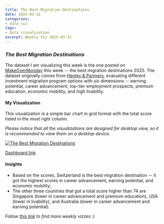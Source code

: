 ```yaml
---
title: The Best Migration Destinations
date: 2025-03-31
categories:
- data viz
tags:
- data visualization
excerpt: Weekly Viz 2025-03-31
---
```


### *The Best Migration Destinations*

The dataset I am visualizing this week is the one posted on [MakeOverMonday](https://makeovermonday.co.uk/) this week -- the best migration destinations 2025. The dataset originally comes from [Henley & Partners](https://www.henleyglobal.com/publications/henley-opportunity-index), evaluating different investment migration program options with six dimensions -- earning potential, career advancement, top-tier employment prospects, premium education, economic mobility, and high livability.  

#### My Visualization

This visualization is a simple bar chart in grid format with the total score listed in the most right column.  

*Please notice that all the visualizations are designed for desktop view, so it is recommended to view them on a desktop device.*  

<div class='tableauPlaceholder' id='viz1743484076234' style='position: relative'>
  <noscript><a href='#'>
    <img alt='The Best Migration Destinations ' src='https:&#47;&#47;public.tableau.com&#47;static&#47;images&#47;20&#47;20250331TheBestMigrationDestinations&#47;TheBestMigrationDestinations&#47;1_rss.png' style='border: none' />
  </a></noscript>
  <object class='tableauViz'  style='display:none;'>
    <param name='host_url' value='https%3A%2F%2Fpublic.tableau.com%2F' />
    <param name='embed_code_version' value='3' />
    <param name='site_root' value='' />
    <param name='name' value='20250331TheBestMigrationDestinations&#47;TheBestMigrationDestinations' />
    <param name='tabs' value='no' />
    <param name='toolbar' value='yes' />
    <param name='static_image' value='https:&#47;&#47;public.tableau.com&#47;static&#47;images&#47;20&#47;20250331TheBestMigrationDestinations&#47;TheBestMigrationDestinations&#47;1.png' />
    <param name='animate_transition' value='yes' />
    <param name='display_static_image' value='yes' />
    <param name='display_spinner' value='yes' />
    <param name='display_overlay' value='yes' />
    <param name='display_count' value='yes' />
    <param name='language' value='en-US' />
  </object></div>         
  <script type='text/javascript'>          
    var divElement = document.getElementById('viz1743484076234');       
    var vizElement = divElement.getElementsByTagName('object')[0];         
    if ( divElement.offsetWidth > 800 ) { vizElement.style.width='700px';vizElement.style.height='627px';} else if ( divElement.offsetWidth > 500 ) { vizElement.style.width='700px';vizElement.style.height='627px';} else { vizElement.style.width='100%';vizElement.style.height='777px';}  
    var scriptElement = document.createElement('script');        
    scriptElement.src = 'https://public.tableau.com/javascripts/api/viz_v1.js';          
    vizElement.parentNode.insertBefore(scriptElement, vizElement);             
  </script>

[Dashboard link](https://public.tableau.com/views/20250331TheBestMigrationDestinations/TheBestMigrationDestinations?:language=en-US&:sid=&:redirect=auth&:display_count=n&:origin=viz_share_link)

#### Insights
* Based on the scores, Switzerland is the best migration destination -- it got the highest scores in career advancement, earning potential, and economic mobility;
* The other three countries that got a total score higher than 74 are Singapore (lower in career advancement and premium education), USA (lower in livability), and Australia (lower in career advancement and earning potential).    

*Follow [this link](https://yudong-94.github.io/personal-website/project/WeeklyViz2025/) to find more weekly vizzes :)*
